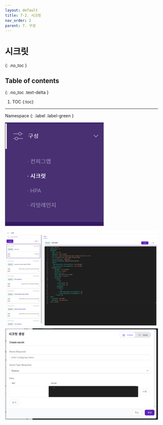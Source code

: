 ```yaml
---
layout: default
title: 7-2. 시크릿
nav_order: 2
parent: 7. 구성
---
```


# 시크릿
{: .no_toc }

## Table of contents
{: .no_toc .text-delta }

1. TOC
{:toc}

---

<div class="code-example" markdown="1">
Namespace
{: .label .label-green }
</div>

![config-002.png](/assets/images/config/config-002.png)


![config-sc-001.png](/assets/images/config/config-sc-001.png)
![config-sc-002.png](/assets/images/config/config-sc-002.png)

